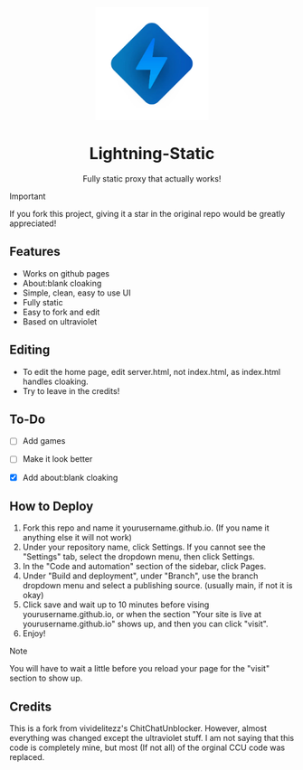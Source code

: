 <p align="center"><img src="img/ez-static.png" height="200"></p>
<h1 align="center">Lightning-Static</h1>
<p align="center">Fully static proxy that actually works!</p>

> [!IMPORTANT]
> If you fork this project, giving it a star in the original repo would be greatly appreciated!


## Features
- Works on github pages
- About:blank cloaking
- Simple, clean, easy to use UI
- Fully static
- Easy to fork and edit
- Based on ultraviolet


## Editing
- To edit the home page, edit server.html, not index.html, as index.html handles cloaking.
- Try to leave in the credits!


## To-Do
- [ ] Add games
- [ ] Make it look better
- [x] Add about:blank cloaking


## How to Deploy
1. Fork this repo and name it yourusername.github.io. (If you name it anything else it will not work)
2. Under your repository name, click Settings. If you cannot see the "Settings" tab, select the dropdown menu, then click Settings.
3. In the "Code and automation" section of the sidebar, click Pages.
5. Under "Build and deployment", under "Branch", use the branch dropdown menu and select a publishing source. (usually main, if not it is okay)
6. Click save and wait up to 10 minutes before vising yourusername.github.io, or when the section "Your site is live at yourusername.github.io" shows up, and then you can click "visit".
7. Enjoy!
> [!NOTE]
> You will have to wait a little before you reload your page for the "visit" section to show up.

## Credits
This is a fork from vividelitezz's ChitChatUnblocker. However, almost everything was changed except the ultraviolet stuff. I am not saying that this code is completely mine, but most (If not all) of the orginal CCU code was replaced.
